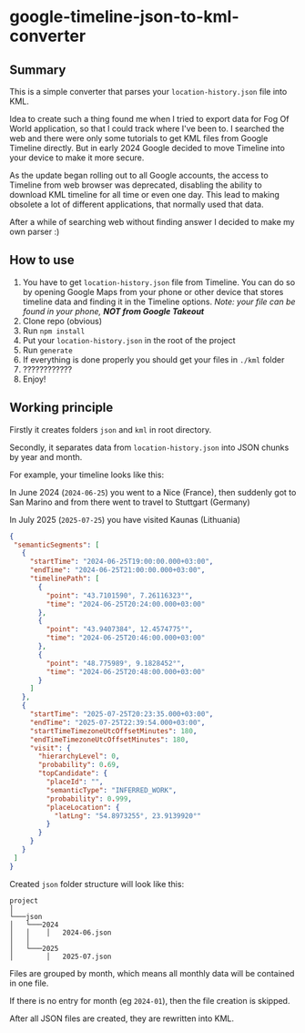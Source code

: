 # google-timeline-json-to-kml-converter

## Summary

This is a simple converter that parses your `location-history.json` file into KML.

Idea to create such a thing found me when I tried to export data for
Fog Of World application, so that I could track where I've been to.
I searched the web and there were only some tutorials to get KML
files from Google Timeline directly. 
But in early 2024 Google decided to move Timeline into your device to make it more secure.

As the update began rolling out to all Google accounts, 
the access to Timeline from web browser was deprecated,
disabling the ability to download KML timeline for all time or even one day. 
This lead to making obsolete a lot of different applications,
that normally used that data.

After a while of searching web without finding answer I decided to make my own parser :)

## How to use

1. You have to get `location-history.json` file from Timeline.
You can do so by opening Google Maps from your phone 
or other device that stores timeline data and finding it in the Timeline options.
*Note: your file can be found in your phone, **NOT from Google Takeout***
2. Clone repo (obvious)
3. Run `npm install`
4. Put your `location-history.json` in the root of the project
5. Run `generate`
6. If everything is done properly you should get your files in `./kml` folder
7. ????????????
8. Enjoy!

## Working principle

Firstly it creates folders `json` and `kml` in root directory.

Secondly, it separates data from `location-history.json` into JSON chunks by year and month.

For example, your timeline looks like this:

In June 2024 (`2024-06-25`) you went to a Nice (France), then suddenly got to San Marino 
and from there went to travel to Stuttgart (Germany) 

In July 2025 (`2025-07-25`) you have visited Kaunas (Lithuania)

 ```json
{
  "semanticSegments": [
    {
      "startTime": "2024-06-25T19:00:00.000+03:00",
      "endTime": "2024-06-25T21:00:00.000+03:00",
      "timelinePath": [
        {
          "point": "43.7101590°, 7.26116323°",
          "time": "2024-06-25T20:24:00.000+03:00"
        },
        {
          "point": "43.9407384°, 12.4574775°",
          "time": "2024-06-25T20:46:00.000+03:00"
        },
        {
          "point": "48.775989°, 9.1828452°",
          "time": "2024-06-25T20:48:00.000+03:00"
        }
      ]
    },
    {
      "startTime": "2025-07-25T20:23:35.000+03:00",
      "endTime": "2025-07-25T22:39:54.000+03:00",
      "startTimeTimezoneUtcOffsetMinutes": 180,
      "endTimeTimezoneUtcOffsetMinutes": 180,
      "visit": {
        "hierarchyLevel": 0,
        "probability": 0.69,
        "topCandidate": {
          "placeId": "",
          "semanticType": "INFERRED_WORK",
          "probability": 0.999,
          "placeLocation": {
            "latLng": "54.8973255°, 23.9139920°"
          }
        }
      }
    }
  ]
}
```

Created `json` folder structure will look like this:
```
project 
│
└───json
│   └───2024
│   │    │   2024-06.json
│   │
│   └───2025
│        │   2025-07.json
```
Files are grouped by month, which means all monthly data will be contained in one file.

If there is no entry for month (eg `2024-01`), then the file creation is skipped. 

After all JSON files are created, they are rewritten into KML.

